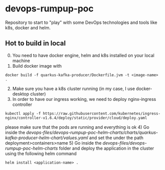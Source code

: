 # devops-rumpup-poc
Repository to start to "play" with some DevOps technologies and tools like k8s, docker and helm.

## Hot to build in local
0) You need to have docker engine, helm and k8s installed on your local machine
1) Build docker image with 
```docker 
docker build -f quarkus-kafka-producer/Dockerfile.jvm -t <image-name> .
```
2) Make sure you have a k8s cluster running (in my case, I use docker-desktop cluster)
3) In order to have our ingress working, we need to deploy nginx-ingress controller 
```
kubectl apply -f https://raw.githubusercontent.com/kubernetes/ingress-nginx/controller-v1.6.4/deploy/static/provider/cloud/deploy.yaml
```
please make sure that the pods are running and everything is ok
4) Go inside the *devops-files/devops-rumpup-poc-helm-charts/charts/quarkus-kafka-producer-helm-chart/values.yaml* and set the <image-name> under the path deployment>containers>name
5) Go inside the *devops-files/devops-rumpup-poc-helm-charts* folder and deploy the application in the cluster using the following helm command
```
helm install <application-name> .
```
